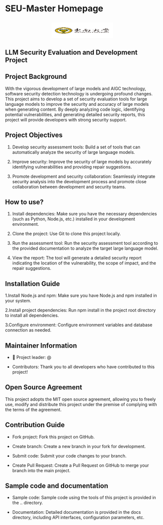 # SEU-Master Homepage
<h2 align="center">
  
  <picture>
    <img src="./images/un_1.jpg" style="width: 200px; height: 50px;"  />
  </picture>
  
  ## LLM Security Evaluation and Development Project
## Project Background
With the vigorous development of large models and AIGC technology, software security detection technology is undergoing profound changes. This project aims to develop a set of security evaluation tools for large language models to improve the security and accuracy of large models when generating content. By deeply analyzing code logic, identifying potential vulnerabilities, and generating detailed security reports, this project will provide developers with strong security support.
     
## Project Objectives
1. Develop security assessment tools: Build a set of tools that can automatically analyze the security of large language models.
   
2. Improve security: Improve the security of large models by accurately identifying vulnerabilities and providing repair suggestions.
   
3. Promote development and security collaboration: Seamlessly integrate security analysis into the development process and promote close collaboration between development and security teams.
   
## How to use?

1. Install dependencies: Make sure you have the necessary dependencies (such as Python, Node.js, etc.) installed in your development environment.

2. Clone the project: Use Git to clone this project locally.

3. Run the assessment tool: Run the security assessment tool according to the provided documentation to analyze the target large language model.
   
4. View the report: The tool will generate a detailed security report indicating the location of the vulnerability, the scope of impact, and the repair suggestions.
   
## Installation Guide
1.Install Node.js and npm: Make sure you have Node.js and npm installed in your system.

2.Install project dependencies: Run npm install in the project root directory to install all dependencies.

3.Configure environment: Configure environment variables and database connection as needed.

## Maintainer Information

- 🚀 Project leader: @
  
- Contributors: Thank you to all developers who have contributed to this project!

## Open Source Agreement

This project adopts the MIT open source agreement, allowing you to freely use, modify and distribute this project under the premise of complying with the terms of the agreement.

## Contribution Guide

+ Fork project: Fork this project on GitHub.
  
+ Create branch: Create a new branch in your fork for development.

+ Submit code: Submit your code changes to your branch.

+ Create Pull Request: Create a Pull Request on GitHub to merge your branch into the main project.

## Sample code and documentation
+ Sample code: Sample code using the tools of this project is provided in the .. directory.

+ Documentation: Detailed documentation is provided in the docs directory, including API interfaces, configuration parameters, etc.

